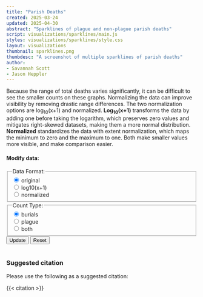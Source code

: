 ```yaml
---
title: "Parish Deaths"
created: 2025-03-24
updated: 2025-04-30
abstract: "Sparklines of plague and non-plague parish deaths"
script: visualizations/sparklines/main.js
styles: visualizations/sparklines/style.css
layout: visualizations
thumbnail: sparklines.png
thumbdesc: "A screenshot of multiple sparklines of parish deaths"
author:
- Savannah Scott
- Jason Heppler
---
```

<p>Because the range of total deaths varies significantly, it can be difficult to see the smaller counts on these graphs. Normalizing the data can improve visibility by removing drastic range differences. The two normalization options are log<sub>10</sub>(x+1) and normalized. <strong>Log<sub>10</sub>(x+1)</strong> transforms the data by adding one before taking the logarithm, which preserves zero values and mitigates right-skewed datasets, making them a more normal distribution. <strong>Normalized</strong> standardizes the data with extent normalization, which maps the minimum to zero and the maximum to one. Both make smaller values more visible, and make comparison easier.</p>
<div id="row">
    <h4>Modify data:</h4>
    <div class="flex flex-wrap items-center space-x-4 mb-6">
          <fieldset class="flex flex-col space-y-2" id="data-format">
            <legend class="block text-gray-700 text-base font-bold" for="data-format">
              Data Format:
            </legend>
            <div>
                <div>
                   <input type="radio" id ="original" name="data-format" value="original" checked/>
                    <label for="original">original</label>
                </div>
                <div>
                    <input type="radio" id="log10(x+1)" name="data-format" value="log10(x+1)"/>
                    <label for="log10(x+1)">log10(x+1)</label>
                </div>
                <div>
                    <input type="radio" id="normailzed" name="data-format" value="normalized"/>
                    <label for="normalized">normalized</label>
                </div>
            </div>
          </fieldset>
          <fieldset class="flex flex-col space-y-2" id="count-type">
            <legend class="block text-gray-700 text-base font-bold" for="count-type">
              Count Type:
            </legend>
            <div>
                <input type="radio" id="burials" name="count-type" value="burials" checked/>
                <label for="burials">burials</label>
            </div>
            <div>
                <input type="radio" id="plague" name="count-type" value="plague"/>
                <label for="plague">plague</label>
            </div>
            <div>
                <input type="radio" id="both" name="count-type" value="both"/>
                <label for="both">both</label>
            </div>
          </fieldset>
          <div class="flex space-x-2 ml-auto mt-5">
            <button id="update-button" type="button" class="rounded-l-lg border border-gray-200 bg-white text-base font-medium px-4 py-2 text-gray-900 hover:bg-dbn-blue hover:text-black focus:z-10 focus:ring-2 focus:ring-blue-700 focus:text-blue-700">Update</button>
            <button id="reset-button" type="button" class="rounded-r-md border border-gray-200 bg-white text-base font-medium px-4 py-2 text-gray-900 hover:bg-dbn-blue hover:text-blue-700 focus:z-10 focus:ring-2 focus:ring-blue-700 focus:text-blue-700">Reset</button>
          </div>
    </div>
</div><br>
<div id="facets"></div>

### Suggested citation

Please use the following as a suggested citation:

{{< citation >}}
